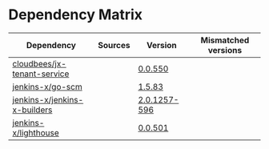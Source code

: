 # Dependency Matrix

Dependency | Sources | Version | Mismatched versions
---------- | ------- | ------- | -------------------
[cloudbees/jx-tenant-service](https://github.com/cloudbees/jx-tenant-service) |  | [0.0.550](https://github.com/cloudbees/jx-tenant-service/releases/tag/v0.0.550) | 
[jenkins-x/go-scm](https://github.com/jenkins-x/go-scm) |  | [1.5.83]() | 
[jenkins-x/jenkins-x-builders](https://github.com/jenkins-x/jenkins-x-builders) |  | [2.0.1257-596]() | 
[jenkins-x/lighthouse](https://github.com/jenkins-x/lighthouse) |  | [0.0.501]() | 
